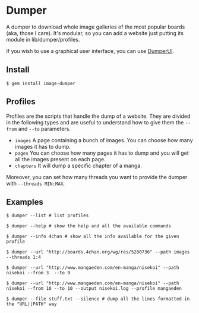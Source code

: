 Dumper
======

A dumper to download whole image galleries of the most popular boards (aka, those I care).
It's modular, so you can add a website just putting its module in lib/dumper/profiles.

If you wish to use a graphical user interface, you can use [DumperUI](https://github.com/RoxasShadow/DumperUI).

Install
-------

`$ gem install image-dumper`

Profiles
--------

Profiles are the scripts that handle the dump of a website.
They are divided in the following types and are useful to understand how to give them the `--from` and `--to` parameters.

- `images`   A page containing a bunch of images. You can choose how many images it has to dump.
- `pages`    You can choose how many pages it has to dump and you will get all the images present on each page.
- `chapters` It will dump a specific chapter of a manga.

Moreover, you can set how many threads you want to provide the dumper with `--threads MIN:MAX`.

Examples
--------

`$ dumper --list # list profiles`

`$ dumper --help # show the help and all the available commands`

`$ dumper --info 4chan # show all the info available for the given profile`

`$ dumper --url "http://boards.4chan.org/wg/res/5280736" --path images --threads 1:4`

`$ dumper --url "http://www.mangaeden.com/en-manga/nisekoi" --path nisekoi --from 3  --to 9`

`$ dumper --url "http://www.mangaeden.com/en-manga/nisekoi" --path nisekoi --from 10 --to 10 --output nisekoi.log --profile mangaeden`

`$ dumper --file stuff.txt --silence # dump all the lines formatted in the "URL||PATH" way`
